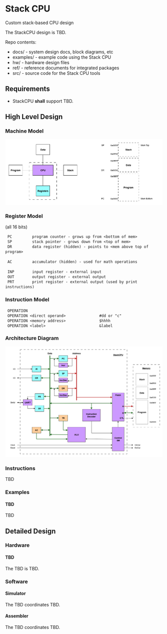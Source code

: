 # Stack CPU
Custom stack-based CPU design 

The StackCPU design is TBD.  

Repo contents:

* docs/          - system design docs, block diagrams, etc
* examples/      - example code using the Stack CPU
* hw/            - hardware design files
* ref/           - reference documents for integrated packages
* src/           - source code for the Stack CPU tools


## Requirements

* StackCPU **shall** support TBD.


## High Level Design

### Machine Model

![model](https://github.com/dervish77/StackCPU/blob/master/docs/StackCPU-Machine-Model.png?raw=true)

### Register Model 

(all 16 bits)
```
 PC         program counter - grows up from <bottom of mem>
 SP         stack pointer - grows down from <top of mem>
 DR         data register (hidden) - points to <mem above top of program>
	
 AC         accumulator (hidden) - used for math operations

 INP        input register - external input
 OUT        output register - external output 
 PRT        print register - external output (used by print instructions)
```

### Instruction Model

```
 OPERATION
 OPERATION <direct operand>               #dd or "c"
 OPERATION <memory address>               $hhhh
 OPERATION <label>                        &label
```

### Architecture Diagram

![architecture](https://github.com/dervish77/StackCPU/blob/master/docs/StackCPU-Architecture.png?raw=true)

### Instructions

TBD

### Examples

#### TBD

TBD


## Detailed Design

### Hardware

#### TBD

The TBD is TBD.

### Software

#### Simulator

The TBD coordinates TBD.

#### Assembler

The TBD coordinates TBD.










